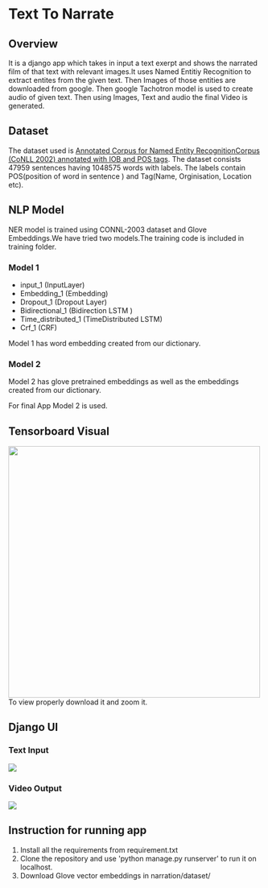 # Text To Narrate

## Overview

It is a django app which takes in input a text exerpt and shows the narrated film of that text with relevant images.It uses Named Entitiy Recognition to extract entites from the given text. Then Images of those entities are downloaded from google. Then google Tachotron model is used to create audio of given text. Then using Images, Text and audio the final Video is generated.

## Dataset 

The dataset used  is [Annotated Corpus for Named Entity RecognitionCorpus (CoNLL 2002) annotated with IOB and POS tags](https://www.kaggle.com/abhinavwalia95/entity-annotated-corpus/data). The dataset consists 47959 sentences having 1048575 words with labels. The labels contain POS(position of word in sentence ) and Tag(Name, Orginisation, Location etc). 

## NLP Model

NER model is trained using CONNL-2003 dataset and Glove Embeddings.We have tried two models.The training code is included in training folder.

### Model 1
-  input_1 (InputLayer)            
-  Embedding_1 (Embedding)     
-  Dropout_1 (Dropout Layer)         
-  Bidirectional_1 (Bidirection LSTM ) 
-  Time_distributed_1 (TimeDistributed LSTM)     
-  Crf_1 (CRF)                  

Model 1 has word embedding created from our dictionary. 

### Model 2

Model 2 has glove pretrained embeddings as well as the embeddings created from our dictionary.

For final App Model 2 is used.

## Tensorboard Visual 

<img src="./photos/graph.png"  height="500"  />
To view properly download it and zoom it.

## Django UI

### Text Input
<img src='photos/main.png'  />

### Video Output

<img src='photos/video.png' />

## Instruction for running app
1. Install all the requirements from requirement.txt
2. Clone the repository and use 'python manage.py runserver' to run it on localhost.
3. Download Glove vector embeddings in narration/dataset/
